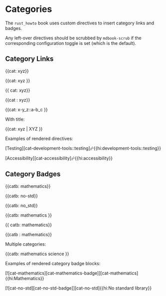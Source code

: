 # Categories

The `rust_howto` book uses custom directives to insert category links and badges.

Any left-over directives should be scrubbed by `mdbook-scrub` if the corresponding
configuration toggle is set (which is the default).

## Category Links

{{cat: xyz}}

{{cat: xyz }}

{{ cat: xyz}}

{{cat : xyz}}

{{cat: x-y_z::a-b_c }}

With title:

{{cat: xyz | XYZ }}

Examples of rendered directives:

[Testing][cat-development-tools::testing]⮳{{hi:development-tools::testing}}

[Accessibility][cat-accessibility]⮳{{hi:accessibility}}

## Category Badges

{{catb: mathematics}}

{{catb: no-std}}

{{catb: no_std}}

{{catb: mathematics }}

{{ catb: mathematics}}

{{catb : mathematics}}

Multiple categories:

{{catb: mathematics science }}

Examples of rendered category badge blocks:

[![cat-mathematics][cat-mathematics-badge]][cat-mathematics]{{hi:Mathematics}}

[![cat-no-std][cat-no-std-badge]][cat-no-std]{{hi:No standard library}}
